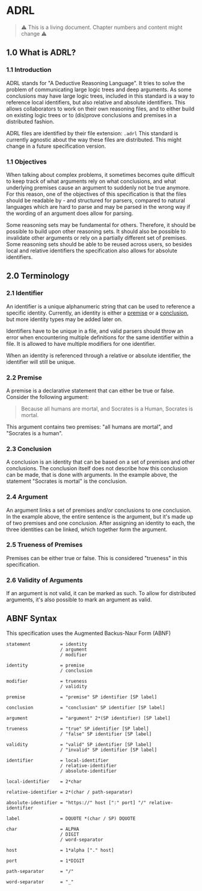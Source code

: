 # ADRL

> :warning: This is a living document. Chapter numbers and content might change :warning:

## 1.0 What is ADRL?

### 1.1 Introduction

ADRL stands for "A Deductive Reasoning Language". It tries to solve the problem of communicating large logic trees and deep arguments. As some conclusions may have large logic trees, included in this standard is a way to reference local identifiers, but also relative and absolute identifiers. This allows collaborators to work on their own reasoning files, and to either build on existing logic trees or to (dis)prove conclusions and premises in a distributed fashion.

ADRL files are identified by their file extension: `.adrl` This standard is currently agnostic about the way these files are distributed. This might change in a future specification version. 

### 1.1 Objectives

When talking about complex problems, it sometimes becomes quite difficult to keep track of what arguments rely on what conclusions, and what underlying premises cause an argument to suddenly not be true anymore. For this reason, one of the objectives of this specification is that the files should be readable by - and structured for parsers, compared to natural languages which are hard to parse and may be parsed in the wrong way if the wording of an argument does allow for parsing.

Some reasoning sets may be fundamental for others. Therefore, it should be possible to build upon other reasoning sets. It should also be possible to invalidate other arguments or rely on a partially different set of premises. Some reasoning sets should be able to be reused across users, so besides local and relative identifiers the specification also allows for absolute identifiers.

## 2.0 Terminology

### 2.1 Identifier

An identifier is a unique alphanumeric string that can be used to reference a specific identity. Currently, an identity is either a [premise](#22-premise) or a [conclusion](#23-conclusion), but more identity types may be added later on. 

Identifiers have to be unique in a file, and valid parsers should throw an error when encountering multiple definitions for the same identifier within a file. It is allowed to have multiple modifiers for one identifier.

When an identity is referenced through a relative or absolute identifier, the identifier will still be unique.

### 2.2 Premise

A premise is a declarative statement that can either be true or false. Consider the following argument:

> Because all humans are mortal, and Socrates is a Human, Socrates is mortal.

This argument contains two premises: "all humans are mortal", and "Socrates is a human".

### 2.3 Conclusion

A conclusion is an identity that can be based on a set of premises and other conclusions. The conclusion itself does not describe how this conclusion can be made, that is done with arguments. In the example above, the statement "Socrates is mortal" is the conclusion.

### 2.4 Argument

An argument links a set of premises and/or conclusions to one conclusion. In the example above, the entire sentence is the argument, but it's made up of two premises and one conclusion. After assigning an identity to each, the three identities can be linked, which together form the argument.

### 2.5 Trueness of Premises

Premises can be either true or false. This is considered "trueness" in this specification.

### 2.6 Validity of Arguments

If an argument is not valid, it can be marked as such. To allow for distributed arguments, it's also possible to mark an argument as valid.

## ABNF Syntax

This specification uses the Augmented Backus-Naur Form (ABNF)

```abnf
statement           = identity
                    / argument
                    / modifier

identity            = premise
                    / conclusion

modifier            = trueness
                    / validity

premise             = "premise" SP identifier [SP label]

conclusion          = "conclusion" SP identifier [SP label]

argument            = "argument" 2*(SP identifier) [SP label]

trueness            = "true" SP identifier [SP label]
                    / "false" SP identifier [SP label]

validity            = "valid" SP identifier [SP label]
                    / "invalid" SP identifier [SP label]

identifier          = local-identifier
                    / relative-identifier
                    / absolute-identifier

local-identifier    = 2*char

relative-identifier = 2*(char / path-separator)

absolute-identifier = "https://" host [":" port] "/" relative-identifier

label               = DQUOTE *(char / SP) DQUOTE

char                = ALPHA 
                    / DIGIT
                    / word-separator

host                = 1*alpha ["." host]

port                = 1*DIGIT

path-separator      = "/"

word-separator      = "_"
```
